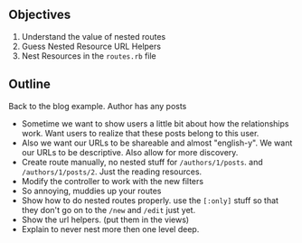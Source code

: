## Objectives

1. Understand the value of nested routes
2. Guess Nested Resource URL Helpers
3. Nest Resources in the `routes.rb` file

## Outline

Back to the blog example. Author has any posts

  * Sometime we want to show users a little bit about how the relationships work. Want users to realize that these posts belong to this user.
  * Also we want our URLs to be shareable and almost "english-y". We want our URLs to be descriptive. Also allow for more discovery. 
  * Create route manually, no nested stuff for `/authors/1/posts`. and `/authors/1/posts/2`. Just the reading resources.
  * Modify the controller to work with the new filters
  * So annoying, muddies up your routes
  * Show how to do nested routes properly. use the `[:only]` stuff so that they don't go on to the `/new` and `/edit` just yet.
  * Show the url helpers. (put them in the views)
  * Explain to never nest more then one level deep.
